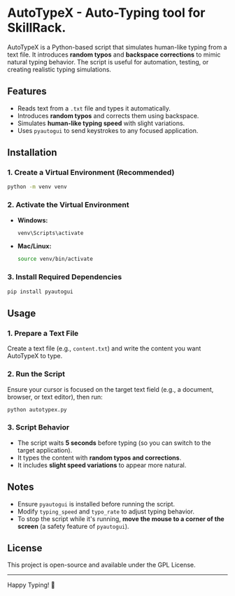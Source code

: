 # AutoTypeX - Auto-Typing tool for SkillRack.

AutoTypeX is a Python-based script that simulates human-like typing from a text file. It introduces **random typos** and **backspace corrections** to mimic natural typing behavior. The script is useful for automation, testing, or creating realistic typing simulations.

## Features
- Reads text from a `.txt` file and types it automatically.
- Introduces **random typos** and corrects them using backspace.
- Simulates **human-like typing speed** with slight variations.
- Uses `pyautogui` to send keystrokes to any focused application.

## Installation

### 1. Create a Virtual Environment (Recommended)
```bash
python -m venv venv
```

### 2. Activate the Virtual Environment
- **Windows:**
  ```bash
  venv\Scripts\activate
  ```
- **Mac/Linux:**
  ```bash
  source venv/bin/activate
  ```

### 3. Install Required Dependencies
```bash
pip install pyautogui
```

## Usage

### 1. Prepare a Text File
Create a text file (e.g., `content.txt`) and write the content you want AutoTypeX to type.

### 2. Run the Script
Ensure your cursor is focused on the target text field (e.g., a document, browser, or text editor), then run:
```bash
python autotypex.py
```

### 3. Script Behavior
- The script waits **5 seconds** before typing (so you can switch to the target application).
- It types the content with **random typos and corrections**.
- It includes **slight speed variations** to appear more natural.

## Notes
- Ensure `pyautogui` is installed before running the script.
- Modify `typing_speed` and `typo_rate` to adjust typing behavior.
- To stop the script while it's running, **move the mouse to a corner of the screen** (a safety feature of `pyautogui`).

## License
This project is open-source and available under the GPL License.

---
Happy Typing! 🚀

